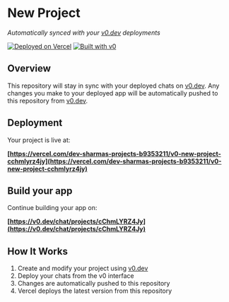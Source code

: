 # New Project

*Automatically synced with your [v0.dev](https://v0.dev) deployments*

[![Deployed on Vercel](https://img.shields.io/badge/Deployed%20on-Vercel-black?style=for-the-badge&logo=vercel)](https://vercel.com/dev-sharmas-projects-b9353211/v0-new-project-cchmlyrz4jy)
[![Built with v0](https://img.shields.io/badge/Built%20with-v0.dev-black?style=for-the-badge)](https://v0.dev/chat/projects/cChmLYRZ4Jy)

## Overview

This repository will stay in sync with your deployed chats on [v0.dev](https://v0.dev).
Any changes you make to your deployed app will be automatically pushed to this repository from [v0.dev](https://v0.dev).

## Deployment

Your project is live at:

**[https://vercel.com/dev-sharmas-projects-b9353211/v0-new-project-cchmlyrz4jy](https://vercel.com/dev-sharmas-projects-b9353211/v0-new-project-cchmlyrz4jy)**

## Build your app

Continue building your app on:

**[https://v0.dev/chat/projects/cChmLYRZ4Jy](https://v0.dev/chat/projects/cChmLYRZ4Jy)**

## How It Works

1. Create and modify your project using [v0.dev](https://v0.dev)
2. Deploy your chats from the v0 interface
3. Changes are automatically pushed to this repository
4. Vercel deploys the latest version from this repository